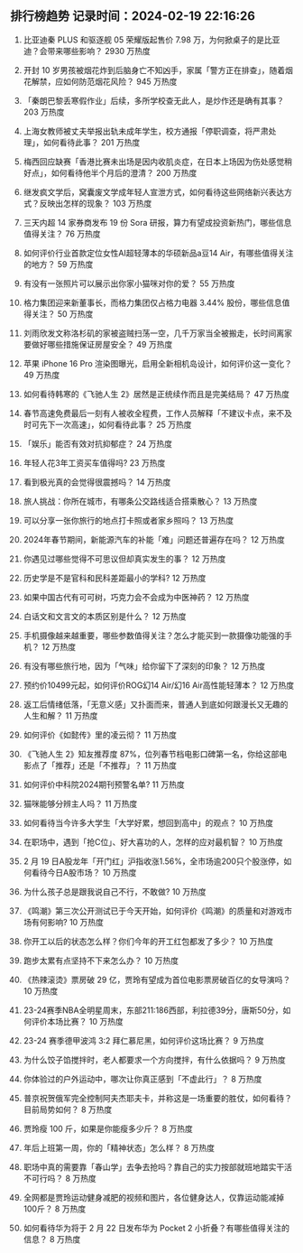 
## 排行榜趋势 记录时间：2024-02-19 22:16:26
  
  1. 比亚迪秦 PLUS 和驱逐舰 05 荣耀版起售价 7.98 万，为何掀桌子的是比亚迪？会带来哪些影响？ 2930 万热度
    
  2. 开封 10 岁男孩被烟花炸到后脑身亡不知凶手，家属「警方正在排查」，随着烟花解禁，应如何防范烟花风险？ 945 万热度
    
  3. 「秦朗巴黎丢寒假作业」后续，多所学校查无此人，是炒作还是确有其事？ 203 万热度
    
  4. 上海女教师被丈夫举报出轨未成年学生，校方通报「停职调查，将严肃处理」，如何看待此事？ 201 万热度
    
  5. 梅西回应缺赛「香港比赛未出场是因内收肌炎症，在日本上场因为伤处感觉稍好点」，如何看待他半个月后的澄清？ 200 万热度
    
  6. 继发疯文学后，窝囊废文学成年轻人宣泄方式，如何看待这些网络新兴表达方式？反映出怎样的现象？ 103 万热度
    
  7. 三天内超 14 家券商发布 19 份 Sora 研报，算力有望成投资新热门，哪些信息值得关注？ 76 万热度
    
  8. 如何评价行业首款定位女性AI超轻薄本的华硕新品a豆14 Air，有哪些值得关注的地方？ 59 万热度
    
  9. 有没有一张照片可以展示出你家小猫咪对你的爱？ 55 万热度
    
  10. 格力集团迎来新董事长，而格力集团仅占格力电器 3.44% 股份，哪些信息值得关注？ 50 万热度
    
  11. 刘雨欣发文称洛杉矶的家被盗贼扫荡一空，几千万家当全被搬走，长时间离家要做好哪些措施保证房屋安全？ 49 万热度
    
  12. 苹果 iPhone 16 Pro 渲染图曝光，启用全新相机岛设计，如何评价这一变化？ 49 万热度
    
  13. 如何看待韩寒的《飞驰人生 2》居然是正统续作而且是完美结局？ 47 万热度
    
  14. 春节高速免费最后一刻有人被收全程费，工作人员解释「不建议卡点，来不及时可先下一次高速」，如何看待此事？ 25 万热度
    
  15. 「娱乐」能否有效对抗抑郁症？ 24 万热度
    
  16. 年轻人花3年工资买车值得吗? 23 万热度
    
  17. 看到极光真的会觉得很震撼吗？ 14 万热度
    
  18. 旅人挑战：你所在城市，有哪条公交路线适合搭乘散心？ 13 万热度
    
  19. 可以分享一张你旅行的地点打卡照或者家乡照吗？ 13 万热度
    
  20. 2024年春节期间，新能源汽车的补能「难」问题还普遍存在吗？ 12 万热度
    
  21. 你遇见过哪些觉得不可思议但却真实发生的事？ 12 万热度
    
  22. 历史学是不是官科和民科差距最小的学科? 12 万热度
    
  23. 如果中国古代有可可树，巧克力会不会成为中医神药？ 12 万热度
    
  24. 白话文和文言文的本质区别是什么？ 12 万热度
    
  25. 手机摄像越来越重要，哪些参数值得关注？怎么才能买到一款摄像功能强的手机？ 12 万热度
    
  26. 有没有哪些旅行地，因为「气味」给你留下了深刻的印象？ 12 万热度
    
  27. 预约价10499元起，如何评价ROG幻14 Air/幻16 Air高性能轻薄本？ 12 万热度
    
  28. 返工后情绪低落，「无意义感」又扑面而来，普通人到底如何跟漫长又无趣的人生和解？ 11 万热度
    
  29. 如何评价《如懿传》里的凌云彻？ 11 万热度
    
  30. 《飞驰人生 2》知友推荐度 87%，位列春节档电影口碑第一名，你给这部电影点了「推荐」还是「不推荐」？ 11 万热度
    
  31. 如何评价中科院2024期刊预警名单? 11 万热度
    
  32. 猫咪能够分辨主人吗？ 11 万热度
    
  33. 如何看待当今许多大学生「大学好累，想回到高中」的观点？ 10 万热度
    
  34. 在职场中，遇到「抢C位」、好大喜功的人，怎样的应对最机智？ 10 万热度
    
  35. 2 月 19 日A股龙年「开门红」沪指收涨1.56%，全市场逾200只个股涨停，如何看待今日A股市场？ 10 万热度
    
  36. 为什么孩子总是跟我说自己不行，不敢做? 10 万热度
    
  37. 《鸣潮》第三次公开测试已于今天开始，如何评价《鸣潮》的质量和对游戏市场有何影响? 10 万热度
    
  38. 你开工以后的状态怎么样？你们今年的开工红包都发了多少？ 10 万热度
    
  39. 跑步太累有点坚持不下来怎么办？ 10 万热度
    
  40. 《热辣滚烫》票房破 29 亿，贾玲有望成为首位电影票房破百亿的女导演吗？ 10 万热度
    
  41. 23-24赛季NBA全明星周末，东部211:186西部，利拉德39分，唐斯50分，如何评价本场比赛？ 10 万热度
    
  42. 23-24 赛季德甲波鸿 3:2 拜仁慕尼黑，如何评价这场比赛？ 9 万热度
    
  43. 为什么饺子馅搅拌时，老人都要求一个方向搅拌，有什么依据吗？ 9 万热度
    
  44. 你体验过的户外运动中，哪次让你真正感到「不虚此行」？ 8 万热度
    
  45. 普京祝贺俄军完全控制阿夫杰耶夫卡，并称这是一场重要的胜仗，如何看待？目前局势如何？ 8 万热度
    
  46. 贾玲瘦 100 斤，如果是你能瘦多少斤？ 8 万热度
    
  47. 年后上班第一周，你的「精神状态」怎么样？ 8 万热度
    
  48. 职场中真的需要靠「春山学」去争去抢吗？靠自己的实力按部就班地踏实干活不可行吗？ 8 万热度
    
  49. 全网都是贾玲运动健身减肥的视频和图片，各位健身达人，仅靠运动能减掉100斤？ 8 万热度
    
  50. 如何看待华为将于 2 月 22 日发布华为 Pocket 2 小折叠？有哪些值得关注的信息？ 8 万热度
    